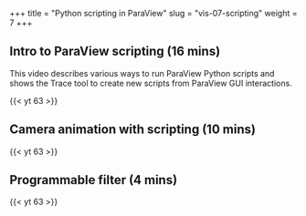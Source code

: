 +++
title = "Python scripting in ParaView"
slug = "vis-07-scripting"
weight = 7
+++

## Intro to ParaView scripting (16 mins)

This video describes various ways to run ParaView Python scripts and shows the Trace tool to create new
scripts from ParaView GUI interactions.

<!-- 07a-intro-trace.mp4 -->
{{< yt 63 >}}

## Camera animation with scripting (10 mins)

<!-- 07b-camera-animation.mp4 -->
{{< yt 63 >}}

## Programmable filter (4 mins)

<!-- 07c-programmable.mp4 -->
{{< yt 63 >}}

